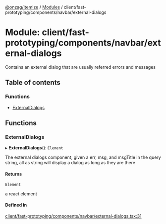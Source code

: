 [@onzag/itemize](../README.md) / [Modules](../modules.md) / client/fast-prototyping/components/navbar/external-dialogs

# Module: client/fast-prototyping/components/navbar/external-dialogs

Contains an external dialog that are usually referred errors and messages

## Table of contents

### Functions

- [ExternalDialogs](client_fast_prototyping_components_navbar_external_dialogs.md#externaldialogs)

## Functions

### ExternalDialogs

▸ **ExternalDialogs**(): `Element`

The external dialogs component, given a
err, msg, and msgTitle in the query string, all as string will
display a dialog as long as they are there

#### Returns

`Element`

a react element

#### Defined in

[client/fast-prototyping/components/navbar/external-dialogs.tsx:31](https://github.com/onzag/itemize/blob/5c2808d3/client/fast-prototyping/components/navbar/external-dialogs.tsx#L31)
